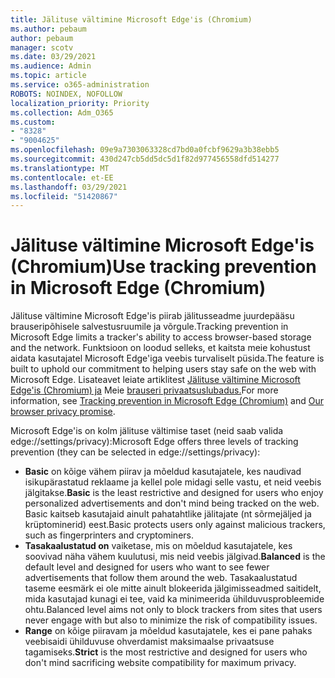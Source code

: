 ```yaml
---
title: Jälituse vältimine Microsoft Edge'is (Chromium)
ms.author: pebaum
author: pebaum
manager: scotv
ms.date: 03/29/2021
ms.audience: Admin
ms.topic: article
ms.service: o365-administration
ROBOTS: NOINDEX, NOFOLLOW
localization_priority: Priority
ms.collection: Adm_O365
ms.custom:
- "8328"
- "9004625"
ms.openlocfilehash: 09e9a7303063328cd7bd0a0fcbf9629a3b38ebb5
ms.sourcegitcommit: 430d247cb5dd5dc5d1f82d977456558dfd514277
ms.translationtype: MT
ms.contentlocale: et-EE
ms.lasthandoff: 03/29/2021
ms.locfileid: "51420867"
---
```

# <a name="use-tracking-prevention-in-microsoft-edge-chromium"></a><span data-ttu-id="82361-102">Jälituse vältimine Microsoft Edge'is (Chromium)</span><span class="sxs-lookup"><span data-stu-id="82361-102">Use tracking prevention in Microsoft Edge (Chromium)</span></span>

<span data-ttu-id="82361-103">Jälituse vältimine Microsoft Edge'is piirab jälitusseadme juurdepääsu brauseripõhisele salvestusruumile ja võrgule.</span><span class="sxs-lookup"><span data-stu-id="82361-103">Tracking prevention in Microsoft Edge limits a tracker's ability to access browser-based storage and the network.</span></span> <span data-ttu-id="82361-104">Funktsioon on loodud selleks, et kaitsta meie kohustust aidata kasutajatel Microsoft Edge'iga veebis turvaliselt püsida.</span><span class="sxs-lookup"><span data-stu-id="82361-104">The feature is built to uphold our commitment to helping users stay safe on the web with Microsoft Edge.</span></span> <span data-ttu-id="82361-105">Lisateavet leiate artiklitest [Jälituse vältimine Microsoft Edge'is (Chromium) ja](https://go.microsoft.com/fwlink/?linkid=2135435) Meie [brauseri privaatsuslubadus.](https://go.microsoft.com/fwlink/?linkid=2135350)</span><span class="sxs-lookup"><span data-stu-id="82361-105">For more information, see [Tracking prevention in Microsoft Edge (Chromium)](https://go.microsoft.com/fwlink/?linkid=2135435) and [Our browser privacy promise](https://go.microsoft.com/fwlink/?linkid=2135350).</span></span>

<span data-ttu-id="82361-106">Microsoft Edge'is on kolm jälituse vältimise taset (neid saab valida edge://settings/privacy):</span><span class="sxs-lookup"><span data-stu-id="82361-106">Microsoft Edge offers three levels of tracking prevention (they can be selected in edge://settings/privacy):</span></span>

- <span data-ttu-id="82361-107">**Basic** on kõige vähem piirav ja mõeldud kasutajatele, kes naudivad isikupärastatud reklaame ja kellel pole midagi selle vastu, et neid veebis jälgitakse.</span><span class="sxs-lookup"><span data-stu-id="82361-107">**Basic** is the least restrictive and designed for users who enjoy personalized advertisements and don't mind being tracked on the web.</span></span> <span data-ttu-id="82361-108">Basic kaitseb kasutajaid ainult pahatahtlike jälitajate (nt sõrmejäljed ja krüptominerid) eest.</span><span class="sxs-lookup"><span data-stu-id="82361-108">Basic protects users only against malicious trackers, such as fingerprinters and cryptominers.</span></span>
- <span data-ttu-id="82361-109">**Tasakaalustatud on** vaiketase, mis on mõeldud kasutajatele, kes soovivad näha vähem kuulutusi, mis neid veebis jälgivad.</span><span class="sxs-lookup"><span data-stu-id="82361-109">**Balanced** is the default level and designed for users who want to see fewer advertisements that follow them around the web.</span></span> <span data-ttu-id="82361-110">Tasakaalustatud taseme eesmärk ei ole mitte ainult blokeerida jälgimisseadmed saitidelt, mida kasutajad kunagi ei tee, vaid ka minimeerida ühilduvusprobleemide ohtu.</span><span class="sxs-lookup"><span data-stu-id="82361-110">Balanced level aims not only to block trackers from sites that users never engage with but also to minimize the risk of compatibility issues.</span></span>
- <span data-ttu-id="82361-111">**Range** on kõige piiravam ja mõeldud kasutajatele, kes ei pane pahaks veebisaidi ühilduvuse ohverdamist maksimaalse privaatsuse tagamiseks.</span><span class="sxs-lookup"><span data-stu-id="82361-111">**Strict** is the most restrictive and designed for users who don't mind sacrificing website compatibility for maximum privacy.</span></span>